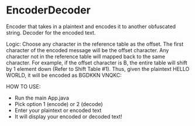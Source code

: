 # EncoderDecoder
Encoder that takes in a plaintext and encodes it to another obfuscated string. Decoder for the encoded text.

Logic:
Choose any character in the reference table as the offset.
The first character of the encoded message will be the
offset character. Any character not in the reference table
will mapped back to the same character.
For example, if the offset character is B, the entire table
will shift by 1 element down (Refer to Shift Table #1).
Thus, given the plaintext HELLO WORLD, it will be
encoded as BGDKKN VNQKC:

HOW TO USE:
- Run the main App.java
- Pick option 1 (encode) or 2 (decode)
- Enter your plaintext or encoded text
- It will display your encoded or decoded text!
